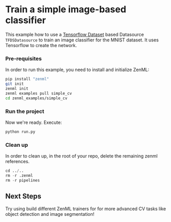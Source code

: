 # Train a simple image-based classifier
This example how to use a [Tensorflow Dataset](https://www.tensorflow.org/datasets) based Datasource `TFDSDatasource` to train an image classifier for the MNIST dataset.
It uses Tensorflow to create the network.

### Pre-requisites
In order to run this example, you need to install and initialize ZenML:

```bash
pip install "zenml"
git init
zenml init
zenml examples pull simple_cv
cd zenml_examples/simple_cv
```

### Run the project
Now we're ready. Execute:

```bash
python run.py
```


### Clean up
In order to clean up, in the root of your repo, delete the remaining zenml references.

```python
cd ../..
rm -r .zenml
rm -r pipelines
```

## Next Steps
Try using build different ZenML trainers for for more advanced CV tasks like object detection and image segmentation!